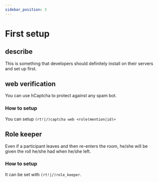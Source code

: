 ```yaml
---
sidebar_position: 3
---
```


# First setup

## describe

This is something that developers should definitely install on their servers and set up first.

## web verification

You can use hCaptcha to protect against any spam bot.

### How to setup

You can setup `(rt!|/)captcha web <role(mention|id)>`

## Role keeper

Even if a participant leaves and then re-enters the room, he/she will be given the roll he/she had when he/she left.

### How to setup

It can be set with `(rt!|/)role_keeper`.
